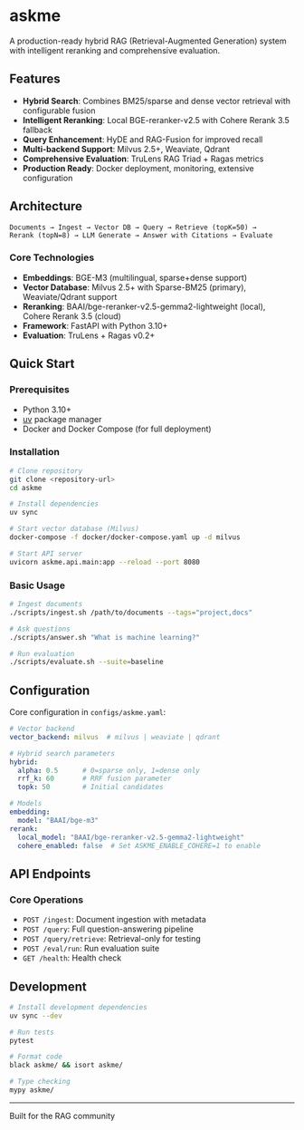 # askme

A production-ready hybrid RAG (Retrieval-Augmented Generation) system with intelligent reranking and comprehensive evaluation.

## Features

- **Hybrid Search**: Combines BM25/sparse and dense vector retrieval with configurable fusion
- **Intelligent Reranking**: Local BGE-reranker-v2.5 with Cohere Rerank 3.5 fallback
- **Query Enhancement**: HyDE and RAG-Fusion for improved recall
- **Multi-backend Support**: Milvus 2.5+, Weaviate, Qdrant
- **Comprehensive Evaluation**: TruLens RAG Triad + Ragas metrics
- **Production Ready**: Docker deployment, monitoring, extensive configuration

## Architecture

```
Documents → Ingest → Vector DB → Query → Retrieve (topK=50) → 
Rerank (topN=8) → LLM Generate → Answer with Citations → Evaluate
```

### Core Technologies

- **Embeddings**: BGE-M3 (multilingual, sparse+dense support)
- **Vector Database**: Milvus 2.5+ with Sparse-BM25 (primary), Weaviate/Qdrant support
- **Reranking**: BAAI/bge-reranker-v2.5-gemma2-lightweight (local), Cohere Rerank 3.5 (cloud)
- **Framework**: FastAPI with Python 3.10+
- **Evaluation**: TruLens + Ragas v0.2+

## Quick Start

### Prerequisites

- Python 3.10+
- [uv](https://github.com/astral-sh/uv) package manager
- Docker and Docker Compose (for full deployment)

### Installation

```bash
# Clone repository
git clone <repository-url>
cd askme

# Install dependencies
uv sync

# Start vector database (Milvus)
docker-compose -f docker/docker-compose.yaml up -d milvus

# Start API server
uvicorn askme.api.main:app --reload --port 8080
```

### Basic Usage

```bash
# Ingest documents
./scripts/ingest.sh /path/to/documents --tags="project,docs"

# Ask questions
./scripts/answer.sh "What is machine learning?"

# Run evaluation
./scripts/evaluate.sh --suite=baseline
```

## Configuration

Core configuration in `configs/askme.yaml`:

```yaml
# Vector backend
vector_backend: milvus  # milvus | weaviate | qdrant

# Hybrid search parameters
hybrid:
  alpha: 0.5      # 0=sparse only, 1=dense only
  rrf_k: 60       # RRF fusion parameter
  topk: 50        # Initial candidates

# Models
embedding:
  model: "BAAI/bge-m3"
rerank:
  local_model: "BAAI/bge-reranker-v2.5-gemma2-lightweight"
  cohere_enabled: false  # Set ASKME_ENABLE_COHERE=1 to enable
```

## API Endpoints

### Core Operations
- `POST /ingest`: Document ingestion with metadata
- `POST /query`: Full question-answering pipeline
- `POST /query/retrieve`: Retrieval-only for testing
- `POST /eval/run`: Run evaluation suite
- `GET /health`: Health check

## Development

```bash
# Install development dependencies
uv sync --dev

# Run tests
pytest

# Format code
black askme/ && isort askme/

# Type checking
mypy askme/
```

---

Built for the RAG community